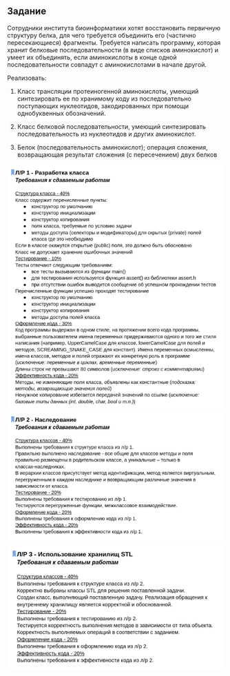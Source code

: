 ## Задание

Сотрудники института биоинформатики хотят восстановить первичную структуру белка, для чего требуется объединить его (частично пересекающиеся) фрагменты. Требуется написать программу, которая хранит белковые последовательности (в виде списков аминокислот) и умеет их объединять, если аминокислоты в конце одной последовательности совпадут с аминокислотами в начале другой.

Реализовать:

1. Класс трансляции протеиногенной аминокислоты, умеющий синтезировать ее по хранимому коду из последовательно поступающих нуклеотидов, закодированных при помощи однобуквенных обозначений. 

2. Класс белковой последовательности, умеющий синтезировать последовательность из нуклеотидов и других аминокислот. 

3. Белок (последовательность аминокислот); операция сложения, возвращающая результат сложения (с пересечением) двух белков


![](images/1.png)
![](images/2.png)
![](images/3.png)
